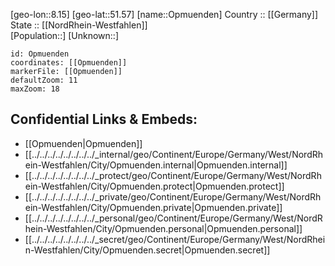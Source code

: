 ﻿---
location: [51.57,8.15] 
mapzoom: [7,12] 
mapmarker: city 
type: City
tags:
- geo/City


SpocWebEntityId: 33114
isDeleted: false
confidential: public

---
[geo-lon::8.15] 
[geo-lat::51.57] 
[name::Opmuenden] 
Country :: [[Germany]]  
State :: [[NordRhein-Westfahlen]]  
[Population::] 
[Unknown::] 


```leaflet
id: Opmuenden
coordinates: [[Opmuenden]] 
markerFile: [[Opmuenden]] 
defaultZoom: 11 
maxZoom: 18
```


## Confidential Links & Embeds: 
- [[Opmuenden|Opmuenden]]  
- [[../../../../../../../../_internal/geo/Continent/Europe/Germany/West/NordRhein-Westfahlen/City/Opmuenden.internal|Opmuenden.internal]] 
- [[../../../../../../../../_protect/geo/Continent/Europe/Germany/West/NordRhein-Westfahlen/City/Opmuenden.protect|Opmuenden.protect]] 
- [[../../../../../../../../_private/geo/Continent/Europe/Germany/West/NordRhein-Westfahlen/City/Opmuenden.private|Opmuenden.private]] 
- [[../../../../../../../../_personal/geo/Continent/Europe/Germany/West/NordRhein-Westfahlen/City/Opmuenden.personal|Opmuenden.personal]] 
- [[../../../../../../../../_secret/geo/Continent/Europe/Germany/West/NordRhein-Westfahlen/City/Opmuenden.secret|Opmuenden.secret]] 
